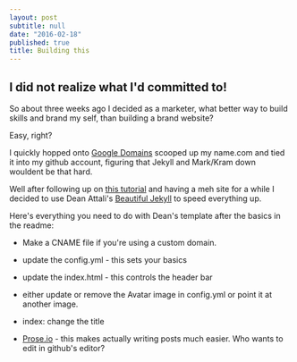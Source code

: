 ```yaml
---
layout: post
subtitle: null
date: "2016-02-18"
published: true
title: Building this
---
```



## I did not realize what I'd committed to!

So about three weeks ago I decided as a marketer, what better way to build skills and brand my self, than building a brand website?

Easy, right?

I quickly hopped onto [Google Domains](domains.google.com) scooped up my name.com and tied it into my github account, figuring that Jekyll and Mark/Kram down wouldent be that hard. 

Well after following up on [this tutorial](http://jmcglone.com/guides/github-pages/) and having a meh site for a while I decided to use Dean Attali's [Beautiful Jekyll](http://deanattali.com/beautiful-jekyll/) to speed everything up.

Here's everything you need to do with Dean's template after the basics in the readme:
- Make a CNAME file if you're using a custom domain.
- update the config.yml - this sets your basics 
- update the index.html - this controls the header bar
- either update or remove the Avatar image in config.yml or point it at another image.
- index: change the title



- [Prose.io](prose.io) - this makes actually writing posts much easier. Who wants to edit in github's editor?
